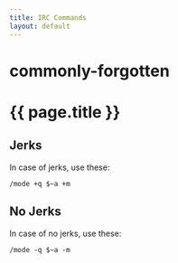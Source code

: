 ```yaml
---
title: IRC Commands
layout: default
---
```

commonly-forgotten
==================

{{ page.title }}
==================

Jerks
-----

In case of jerks, use these:

```IRC
/mode +q $~a +m
```

No Jerks
--------

In case of no jerks, use these:

```IRC
/mode -q $~a -m
```
